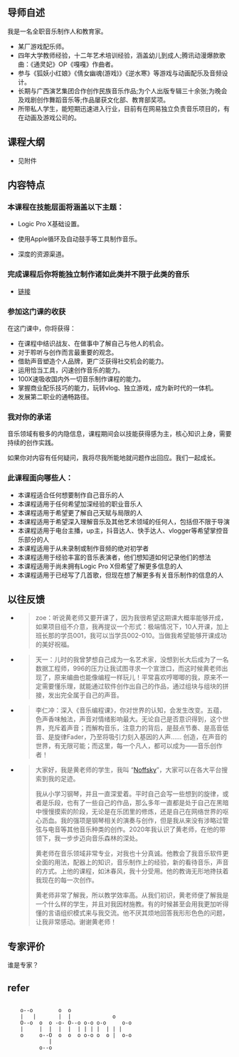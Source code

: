 ## 导师自述

我是一名全职音乐制作人和教育家。
- 某厂游戏配乐师。
- 四年大学教师经验，十二年艺术培训经验，涵盖幼儿到成人;腾讯动漫爆款歌曲：《通灵妃》OP《嘎嘎》作曲者。
- 参与《狐妖小红娘》《倩女幽魂(游戏)》《逆水寒》等游戏与动画配乐及音频设计。
- 长期与广西演艺集团合作创作民族音乐作品;为个人出版专辑三十余张;为晚会及戏剧创作舞蹈音乐等;作品屡获文化部、教育部奖项。
- 所带私人学生，能短期迅速进入行业，目前有在网易独立负责音乐项目的，有在动画及游戏公司的。

## 课程大纲
- 见附件

## 内容特点

### 本课程在技能层面将涵盖以下主题： 

- Logic Pro X基础设置。

- 使用Apple循环及自动鼓手等工具制作音乐。

- 深度的资源渠道。

### 完成课程后你将能独立制作诸如此类并不限于此类的音乐

- [链接](https://y.qq.com/portal/player.html)



### 参加这门课的收获

在这门课中，你将获得：

- 在课程中结识战友、在做事中了解自己与他人的机会。
- 对于聆听与创作而言最重要的观念。
- 借助声音塑造个人品牌，更广泛获得社交机会的能力。
- 运用恰当工具，闪速创作音乐的能力。
- 100X速吸收国内外一切音乐制作课程的能力。
- 掌握商业配乐技巧的能力，玩转vlog、独立游戏，成为新时代的一体机。
- 发展第二职业的通畅路径。

### 我对你的承诺

音乐领域有极多的内隐信息，课程期间会以技能获得感为主，核心知识上身，需要持续的创作实践。

如果你对内容有任何疑问，我将尽我所能地就问题作出回应。我们一起成长。


### 此课程面向哪些人：

- 本课程适合任何想要制作自己音乐的人
- 本课程适用于任何希望加深经验的职业音乐人
- 本课程适用于希望更了解自己天赋与局限的人
- 本课程适用于希望深入理解音乐及其他艺术领域的任何人，包括但不限于导演 
- 本课程适用于电台主播，up主，抖音达人、快手达人、vlogger等希望掌控音乐部分的人
- 本课程适用于从未录制或制作音频的绝对初学者
- 本课程适用于经验丰富的音乐表演者，他们想知道如何记录他们的想法
- 本课程适用于尚未拥有Logic Pro X但希望了解更多信息的人
- 本课程适用于已经写了几首歌，但现在想了解更多有关音乐制作的信息的人

## 以往反馈
- > zoe：听说黄老师又要开课了，因为我很希望这期课大概率能够开成，如果项目组不介意，我再提议一个形式：极端情况下，10人开课，加上班长那的学员001，我可以当学员002-010。当做我希望能够开课成功的美好祝福。

- > 天一：儿时的我曾梦想自己成为一名艺术家，没想到长大后成为了一名数据工程师，996的压力让我试图寻求一个宣泄口，而这时候黄老师出现了，原来编曲也能像编程一样玩儿！平常喜欢哼唧唧的我，原来不一定需要懂乐理，就能通过软件创作出自己的作品，通过组块与组块的拼接，发出完全属于自己的声音。

- > 李仁冲：深入《音乐编程课》，你对世界的认知，会发生改变。五蕴，色声香味触法，声音对情绪影响最大。无论自己是否意识得到，这个世界，充斥着声音；而解构音乐，注意力的背后，是鼓点节奏、是高音低音、是旋律Fader，乃至将吸引力刻入基因的人声……
  > 创造，在声音的世界，有无限可能；而这里，每一个凡人，都可以成为——音乐创作者！

- > 大家好，我是黄老师的学生，我叫 “[Noffsky](https://music.163.com/#/artist?id=12002097)”，大家可以在各大平台搜索到我的足迹。
  >
  > 我从小学习钢琴，并且一直深爱着。平时自己会写一些想到的旋律，或者是乐段，也有了一些自己的作品，那么多年一直都是处于自己在黑暗中慢慢摸索的阶段，无论是在乐团里的修炼，还是自己在网络世界的呕心沥血。我的强项是钢琴相关的演奏与创作，但是我从来没有涉略过管弦与电音等其他音乐种类的创作。2020年我认识了黄老师，在他的带领下，我一步步迈向音乐森林的深处。
  >
  > 黄老师在音乐领域非常专业，对我也十分真诚。他教会了我音乐软件更全面的用法，配器上的知识，音乐制作上的经验，新的看待音乐，声音的方式。上他的课程，如沐春风，我十分受用。他的教诲无形地搀扶着我现在的每一次创作。
  >
  > 黄老师非常了解我，所以教学效率高。从我们初识，黄老师便了解我是一个什么样的学生，并且对我因材施教。有的时候甚至会用我更加听得懂的言语组织模式来与我交流。他不厌其烦地回答我形形色色的问题，让我非常感动。谢谢黄老师！

## 专家评价

谁是专家？


## refer

[^1]: [Code Style — The Hitchhiker's Guide to Python](https://docs.python-guide.org/writing/style/)

[^2]: [What is Pythonic? \| Secret Weblog](https://blog.startifact.com/posts/older/what-is-pythonic.html)

[^3]: [What is the Pythonic way? \- Quora](https://www.quora.com/What-is-the-Pythonic-way)

[^4]: [What is Pythonic?](https://www.computerhope.com/jargon/p/pythonic.htm)

[^5]: [Be Pythonic](http://pythonic.zoomquiet.top/data/20100114215406/index.html)

[^6]: [Pythonic到底是什么玩意儿？ - 赖勇浩（恋花蝶）的博客 - CSDNBlog](http://pythonic.zoomquiet.top/data/20080916221512/index.html)

[^7]: [Pythonic way of rewrite Java code in Python \- Stack Overflow](https://stackoverflow.com/questions/11215682/pythonic-way-of-rewrite-java-code-in-python)

[^8]: [JS is Becoming Pythonic](https://treyhunner.com/javascript-is-like-python/#/)

[^9]: [JavaScript is almost pythonic \- DEV Community 👩‍💻👨‍💻](https://dev.to/massa142/javascript-is-almost-pythonic-3f8)




```

    o--o        o  o
    |   |       |  |             o
    O--o  o  o -o- O--o o-o o-o     o-o
    |     |  |  |  |  | | | |  | | |
    o     o--O  o  o  o o-o o  o |  o-o
             |
          o--o
```

